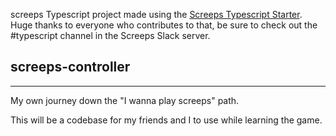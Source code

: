 screeps Typescript project made using the [Screeps Typescript Starter](https://github.com/screepers/screeps-typescript-starter).  Huge thanks to everyone who contributes to that, be sure to check out the #typescript channel in the Screeps Slack server.

## screeps-controller
<hr>
My own journey down the "I wanna play screeps" path.

This will be a codebase for my friends and I to use while learning the game.
